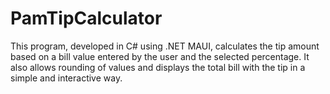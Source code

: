 # PamTipCalculator
This program, developed in C# using .NET MAUI, calculates the tip amount based on a bill value entered by the user and the selected percentage. It also allows rounding of values and displays the total bill with the tip in a simple and interactive way.
